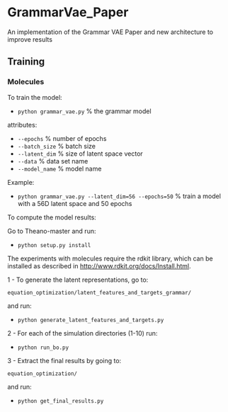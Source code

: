# GrammarVae_Paper
An implementation of the Grammar VAE Paper and new architecture to improve results


## Training

### Molecules

To train the model:

* `python grammar_vae.py` % the grammar model

attributes:
* `--epochs` % number of epochs
* `--batch_size` % batch size
* `--latent_dim` % size of latent space vector
* `--data` % data set name
* `--model_name` % model name

Example:
* `python grammar_vae.py --latent_dim=56 --epochs=50` % train a model with a 56D latent space and 50 epochs


To compute the model results:

Go to Theano-master and run:
* `python setup.py install`

The experiments with molecules require the rdkit library, which can be installed as described in http://www.rdkit.org/docs/Install.html.

1 - To generate the latent representations, go to:

`equation_optimization/latent_features_and_targets_grammar/`

and run:
* `python generate_latent_features_and_targets.py`

2 - For each of the simulation directories (1-10) run:
* `python run_bo.py`

3 - Extract the final results by going to:

`equation_optimization/`

and run:
* `python get_final_results.py`
